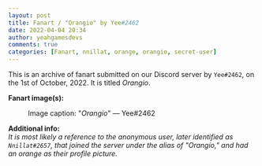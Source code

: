```yaml
---
layout: post
title: Fanart / "Orangio" by Yee#2462
date: 2022-04-04 20:34
author: yeahgamesdevs
comments: true
categories: [Fanart, nnillat, orange, orangio, secret-user]
---
```

<!-- wp:paragraph -->
<p>This is an archive of fanart submitted on our Discord server by <code>Yee#2462</code>, on the 1st of October, 2022. It is titled <em>Orangio</em>.</p>
<!-- /wp:paragraph -->

<!-- wp:paragraph -->
<p><strong>Fanart image(s):</strong></p>
<!-- /wp:paragraph -->

<!-- wp:image {"id":201,"sizeSlug":"large","linkDestination":"none"} -->
<figure class="wp-block-image size-large"><img src="https://yeaharchives.files.wordpress.com/2022/04/image-33.png?w=494" alt="" class="wp-image-201" /><figcaption>Image caption: "<em>Orangio</em>" — Yee#2462</figcaption></figure>
<!-- /wp:image -->

<!-- wp:paragraph -->
<p><strong>Additional info:</strong><br><em>It is most likely a reference to the anonymous user, later identified as <code>Nnillat#2657</code>, that joined the server under the alias of "Orangio," and had an orange as their profile picture.</em></p>
<!-- /wp:paragraph -->
